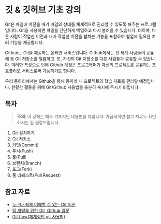 # 깃 & 깃허브 기초 강의

Git은 파일에 버전을 매겨 파일의 상태를 체계적으로 관리할 수 있도록 해주는 프로그램입니다. Git을 사용하면 파일을 간단하게 백업하고 다시 불러올 수 있습니다. 더하여, 다른 사람이 작업한 버전과 내가 작업한 버전을 합치는 기능을 포함하여 협업에 필요한 여러 기능을 제공합니다.

Github는 Git을 제공하는 온라인 서비스입니다. Github에서는 전 세계 사람들이 공유해 둔 Git 저장소를 열람하고, 또, 자신의 Git 저장소를 다른 사람들과 공유할 수 있습니다. 이러한 특성으로 인해 Github 계정은 프로그래머가 자신의 프로젝트를 공유하는 포트폴리오 서비스로써 기능하기도 합니다.

우리 동아리에서는 Github을 통해 동아리 내 프로젝트와 학습 자료를 관리할 예정입니다. 원활한 활동을 위해 Git/Github 사용법을 충분히 숙지해 주시기 바랍니다.

## 목차

> **주의**: 이 강좌는 매우 기초적인 내용만을 다룹니다. 가급적이면 참고 자료도 확인하시는 걸 권장드립니다.

1. Git 설치하기
2. Git 저장소
3. 커밋(Commit)
4. 푸시(Push)
5. 풀(Pull)
6. 브랜치(Branch)
7. 포크(Fork)
8. 풀 리퀘스트(Pull Request)

## 참고 자료
- [누구나 쉽게 이해할 수 있는 Git 입문](https://backlog.com/git-tutorial/kr/)
- [팀 개발을 위한 Git, Github 입문](https://www.inflearn.com/course/팀개발-깃-깃허브?inst=78af1b7b)
- [Git flow(체계적인 git 사용법)](https://danielkummer.github.io/git-flow-cheatsheet/index.ko_KR.html)
